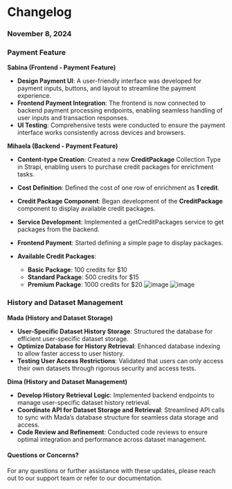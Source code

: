 # Changelog

### November 8, 2024

### Payment Feature

**Sabina (Frontend - Payment Feature)**  
- **Design Payment UI**: A user-friendly interface was developed for payment inputs, buttons, and layout to streamline the payment experience.
- **Frontend Payment Integration**: The frontend is now connected to backend payment processing endpoints, enabling seamless handling of user inputs and transaction responses.
- **UI Testing**: Comprehensive tests were conducted to ensure the payment interface works consistently across devices and browsers.

**Mihaela (Backend - Payment Feature)**  
  - **Content-type Creation**: Created a new **CreditPackage** Collection Type in Strapi, enabling users to purchase credit packages for enrichment tasks.
  - **Cost Definition**: Defined the cost of one row of enrichment as **1 credit**.
  - **Credit Package Component**: Began development of the **CreditPackage** component to display available credit packages.
  - **Service Development**: Implemented a getCreditPackages service to get packages from the backend.
  - **Frontend Payment**: Started defining a simple page to display packages.

- **Available Credit Packages**:
  - **Basic Package**: 100 credits for $10
  - **Standard Package**: 500 credits for $15
  - **Premium Package**: 1000 credits for $20
![image](https://github.com/user-attachments/assets/be509220-04c4-484a-8193-61309b280de4)
![image](https://github.com/user-attachments/assets/f12f3d67-9808-4acf-9e73-5235aa64b7be)




### History and Dataset Management

**Mada (History and Dataset Storage)**  
- **User-Specific Dataset History Storage**: Structured the database for efficient user-specific dataset storage.
- **Optimize Database for History Retrieval**: Enhanced database indexing to allow faster access to user history.
- **Testing User Access Restrictions**: Validated that users can only access their own datasets through rigorous security and access tests.

**Dima (History and Dataset Management)**  
- **Develop History Retrieval Logic**: Implemented backend endpoints to manage user-specific dataset history retrieval.
- **Coordinate API for Dataset Storage and Retrieval**: Streamlined API calls to sync with Mada’s database structure for seamless data storage and access.
- **Code Review and Refinement**: Conducted code reviews to ensure optimal integration and performance across dataset management.

#### Questions or Concerns?
For any questions or further assistance with these updates, please reach out to our support team or refer to our documentation.
